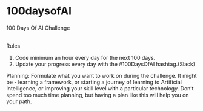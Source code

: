# 100daysofAI
100 Days Of AI Challenge

<br>Rules</br>
1. Code minimum an hour every day for the next 100 days.
2. Update your progress every day with the #100DaysOfAI hashtag.(Slack)

Planning: Formulate what you want to work on during the challenge. It might be - learning a framework, or starting a journey of learning to Artificial Intelligence, or improving your skill level with a particular technology. Don’t spend too much time planning, but having a plan like this will help you on your path. 
